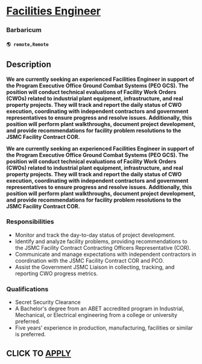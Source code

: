 # [Facilities Engineer](https://www.remotewlb.com/apply/facilities-engineer-109546)  
### Barbaricum  
#### `🌎 remote,Remote`  

## Description

 **We are currently seeking an experienced Facilities Engineer in support of the Program Executive Office Ground Combat Systems (PEO GCS). The position will conduct technical evaluations of Facility Work Orders (CWOs) related to industrial plant equipment, infrastructure, and real property projects. They will track and report the daily status of CWO execution, coordinating with independent contractors and government representatives to ensure progress and resolve issues. Additionally, this position will perform plant walkthroughs, document project development, and provide recommendations for facility problem resolutions to the JSMC Facility Contract COR.**

  

 **We are currently seeking an experienced Facilities Engineer in support of the Program Executive Office Ground Combat Systems (PEO GCS). The position will conduct technical evaluations of Facility Work Orders (CWOs) related to industrial plant equipment, infrastructure, and real property projects. They will track and report the daily status of CWO execution, coordinating with independent contractors and government representatives to ensure progress and resolve issues. Additionally, this position will perform plant walkthroughs, document project development, and provide recommendations for facility problem resolutions to the JSMC Facility Contract COR.**

  

### Responsibilities

* Monitor and track the day-to-day status of project development. 
* Identify and analyze facility problems, providing recommendations to the JSMC Facility Contract Contracting Officers Representative (COR). 
* Communicate and manage expectations with independent contractors in coordination with the JSMC Facility Contract COR and PCO. 
* Assist the Government JSMC Liaison in collecting, tracking, and reporting CWO progress metrics.

  

### Qualifications

* Secret Security Clearance 
* A Bachelor's degree from an ABET accredited program in Industrial, Mechanical, or Electrical engineering from a college or university preferred. 
* Five years’ experience in production, manufacturing, facilities or similar is preferred. 

  

  
## CLICK TO [APPLY](https://www.remotewlb.com/apply/facilities-engineer-109546)

